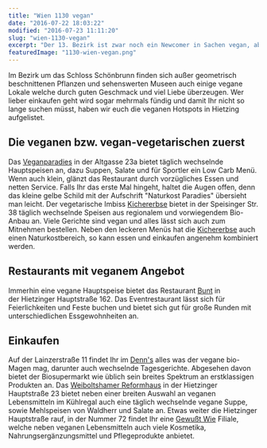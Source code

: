 ```yaml
---
title: "Wien 1130 vegan"
date: "2016-07-22 18:03:22"
modified: "2016-07-23 11:11:20"
slug: "wien-1130-vegan"
excerpt: "Der 13. Bezirk ist zwar noch ein Newcomer in Sachen vegan, aber die wenigen Vertreter der lebensfreundlichen Esskultur sind definitiv einen Besuch wert. "
featuredImage: "1130-wien-vegan.png"
---
```


Im Bezirk um das Schloss Schönbrunn finden sich außer geometrisch beschnittenen Pflanzen und sehenswerten Museen auch einige vegane Lokale welche durch guten Geschmack und viel Liebe überzeugen. Wer lieber einkaufen geht wird sogar mehrmals fündig und damit Ihr nicht so lange suchen müsst, haben wir euch die veganen Hotspots in Hietzing aufgelistet.

## Die veganen bzw. vegan-vegetarischen zuerst

Das [Veganparadies](https://www.facebook.com/Veganparadies/) in der Altgasse 23a bietet täglich wechselnde Hauptspeisen an, dazu Suppen, Salate und für Sportler ein Low Carb Menü. Wenn auch klein, glänzt das Restaurant durch vorzügliches Essen und netten Service. Falls Ihr das erste Mal hingeht, haltet die Augen offen, denn das kleine gelbe Schild mit der Aufschrift "Naturkost Paradies" übersieht man leicht. Der vegetarische Imbiss [Kichererbse](http://www.kichererbse.at/) bietet in der Speisinger Str. 38 täglich wechselnde Speisen aus regionalem und vorwiegendem Bio-Anbau an. Viele Gerichte sind vegan und alles lässt sich auch zum Mitnehmen bestellen. Neben den leckeren Menüs hat die [Kichererbse](http://www.kichererbse.at/) auch einen Naturkostbereich, so kann essen und einkaufen angenehm kombiniert werden.

## Restaurants mit veganem Angebot

Immerhin eine vegane Hauptspeise bietet das Restaurant [Bunt](http://www.restaurantbunt.at/) in der Hietzinger Hauptstraße 162. Das Eventrestaurant lässt sich für Feierlichkeiten und Feste buchen und bietet sich gut für große Runden mit unterschiedlichen Essgewohnheiten an.

## Einkaufen

Auf der Lainzerstraße 11 findet Ihr im [Denn's](http://www.denns-biomarkt.at/37880_Wien_Lainzer_Strasse.html) alles was der vegane bio-Magen mag, darunter auch wechselnde Tagesgerichte. Abgesehen davon bietet der Biosupermarkt wie üblich sein breites Spektrum an erstklassigen Produkten an. Das [Weiboltshamer Reformhaus](http://www.weiboltshamer.at/) in der Hietzinger Hauptstraße 23 bietet neben einer breiten Auswahl an veganen Lebensmitteln im Kühlregal auch eine täglich wechselnde vegane Suppe, sowie Mehlspeisen von Waldherr und Salate an. Etwas weiter die Hietzinger Hauptstraße rauf, in der Nummer 72 findet Ihr eine [Gewußt Wie](http://www.gewusstwie.at/geschaefte/gewusst-wie-zum-eisbaeren-wien-hietzinger-hauptstrasse-72/) Filiale, welche neben veganen Lebensmitteln auch viele Kosmetika, Nahrungsergänzungsmittel und Pflegeprodukte anbietet.